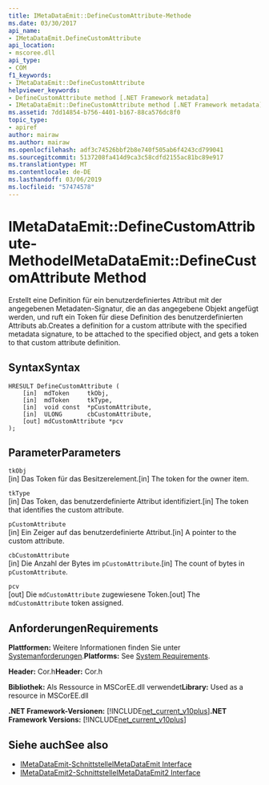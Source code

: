 ```yaml
---
title: IMetaDataEmit::DefineCustomAttribute-Methode
ms.date: 03/30/2017
api_name:
- IMetaDataEmit.DefineCustomAttribute
api_location:
- mscoree.dll
api_type:
- COM
f1_keywords:
- IMetaDataEmit::DefineCustomAttribute
helpviewer_keywords:
- DefineCustomAttribute method [.NET Framework metadata]
- IMetaDataEmit::DefineCustomAttribute method [.NET Framework metadata]
ms.assetid: 7dd14854-b756-4401-b167-88ca576dc8f0
topic_type:
- apiref
author: mairaw
ms.author: mairaw
ms.openlocfilehash: adf3c74526bbf2b8e740f505ab6f4243cd799041
ms.sourcegitcommit: 5137208fa414d9ca3c58cdfd2155ac81bc89e917
ms.translationtype: MT
ms.contentlocale: de-DE
ms.lasthandoff: 03/06/2019
ms.locfileid: "57474578"
---
```

# <a name="imetadataemitdefinecustomattribute-method"></a><span data-ttu-id="ecfdc-102">IMetaDataEmit::DefineCustomAttribute-Methode</span><span class="sxs-lookup"><span data-stu-id="ecfdc-102">IMetaDataEmit::DefineCustomAttribute Method</span></span>
<span data-ttu-id="ecfdc-103">Erstellt eine Definition für ein benutzerdefiniertes Attribut mit der angegebenen Metadaten-Signatur, die an das angegebene Objekt angefügt werden, und ruft ein Token für diese Definition des benutzerdefinierten Attributs ab.</span><span class="sxs-lookup"><span data-stu-id="ecfdc-103">Creates a definition for a custom attribute with the specified metadata signature, to be attached to the specified object, and gets a token to that custom attribute definition.</span></span>  
  
## <a name="syntax"></a><span data-ttu-id="ecfdc-104">Syntax</span><span class="sxs-lookup"><span data-stu-id="ecfdc-104">Syntax</span></span>  
  
```  
HRESULT DefineCustomAttribute (   
    [in]  mdToken     tkObj,   
    [in]  mdToken     tkType,   
    [in]  void const  *pCustomAttribute,   
    [in]  ULONG       cbCustomAttribute,   
    [out] mdCustomAttribute *pcv   
);  
```  
  
## <a name="parameters"></a><span data-ttu-id="ecfdc-105">Parameter</span><span class="sxs-lookup"><span data-stu-id="ecfdc-105">Parameters</span></span>  
 `tkObj`  
 <span data-ttu-id="ecfdc-106">[in] Das Token für das Besitzerelement.</span><span class="sxs-lookup"><span data-stu-id="ecfdc-106">[in] The token for the owner item.</span></span>  
  
 `tkType`  
 <span data-ttu-id="ecfdc-107">[in] Das Token, das benutzerdefinierte Attribut identifiziert.</span><span class="sxs-lookup"><span data-stu-id="ecfdc-107">[in] The token that identifies the custom attribute.</span></span>  
  
 `pCustomAttribute`  
 <span data-ttu-id="ecfdc-108">[in] Ein Zeiger auf das benutzerdefinierte Attribut.</span><span class="sxs-lookup"><span data-stu-id="ecfdc-108">[in] A pointer to the custom attribute.</span></span>  
  
 `cbCustomAttribute`  
 <span data-ttu-id="ecfdc-109">[in] Die Anzahl der Bytes im `pCustomAttribute`.</span><span class="sxs-lookup"><span data-stu-id="ecfdc-109">[in] The count of bytes in `pCustomAttribute`.</span></span>  
  
 `pcv`  
 <span data-ttu-id="ecfdc-110">[out] Die `mdCustomAttribute` zugewiesene Token.</span><span class="sxs-lookup"><span data-stu-id="ecfdc-110">[out] The `mdCustomAttribute` token assigned.</span></span>  
  
## <a name="requirements"></a><span data-ttu-id="ecfdc-111">Anforderungen</span><span class="sxs-lookup"><span data-stu-id="ecfdc-111">Requirements</span></span>  
 <span data-ttu-id="ecfdc-112">**Plattformen:** Weitere Informationen finden Sie unter [Systemanforderungen](../../../../docs/framework/get-started/system-requirements.md).</span><span class="sxs-lookup"><span data-stu-id="ecfdc-112">**Platforms:** See [System Requirements](../../../../docs/framework/get-started/system-requirements.md).</span></span>  
  
 <span data-ttu-id="ecfdc-113">**Header:** Cor.h</span><span class="sxs-lookup"><span data-stu-id="ecfdc-113">**Header:** Cor.h</span></span>  
  
 <span data-ttu-id="ecfdc-114">**Bibliothek:** Als Ressource in MSCorEE.dll verwendet</span><span class="sxs-lookup"><span data-stu-id="ecfdc-114">**Library:** Used as a resource in MSCorEE.dll</span></span>  
  
 <span data-ttu-id="ecfdc-115">**.NET Framework-Versionen:** [!INCLUDE[net_current_v10plus](../../../../includes/net-current-v10plus-md.md)]</span><span class="sxs-lookup"><span data-stu-id="ecfdc-115">**.NET Framework Versions:** [!INCLUDE[net_current_v10plus](../../../../includes/net-current-v10plus-md.md)]</span></span>  
  
## <a name="see-also"></a><span data-ttu-id="ecfdc-116">Siehe auch</span><span class="sxs-lookup"><span data-stu-id="ecfdc-116">See also</span></span>
- [<span data-ttu-id="ecfdc-117">IMetaDataEmit-Schnittstelle</span><span class="sxs-lookup"><span data-stu-id="ecfdc-117">IMetaDataEmit Interface</span></span>](../../../../docs/framework/unmanaged-api/metadata/imetadataemit-interface.md)
- [<span data-ttu-id="ecfdc-118">IMetaDataEmit2-Schnittstelle</span><span class="sxs-lookup"><span data-stu-id="ecfdc-118">IMetaDataEmit2 Interface</span></span>](../../../../docs/framework/unmanaged-api/metadata/imetadataemit2-interface.md)
